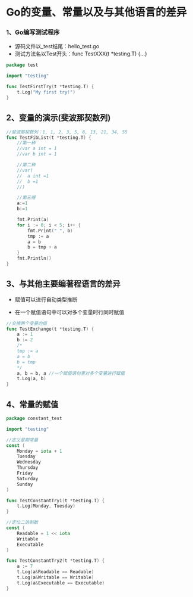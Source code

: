 # Go的变量、常量以及与其他语言的差异

### 1、Go编写测试程序

- 源码文件以_test结尾：hello_test.go
- 测试方法名以Test开头：func TestXXX(t *testing.T) {...}

```go
package test

import "testing"

func TestFirstTry(t *testing.T) {
	t.Log("My first try!")
}
```

## 2、变量的演示(斐波那契数列)

```go
//斐波那契数列：1, 1, 2, 3, 5, 8, 13, 21, 34, 55
func TestFibList(t *testing.T) {
	//第一种
	//var a int = 1
	//var b int = 1

	//第二种
	//var(
	//	a int =1
	//	b =1
	//)

	//第三得
	a:=1
	b:=1

	fmt.Print(a)
	for i := 0; i < 5; i++ {
		fmt.Print(" ", b)
		tmp := a
		a = b
		b = tmp + a
	}
	fmt.Println()
}
```

## 3、与其他主要编著程语言的差异

- 赋值可以进行自动类型推断

- 在一个赋值语句中可以对多个变量时行同时赋值

```go
//交换两个变量的值
func TestExchange(t *testing.T) {
	a := 1
	b := 2
	/*
	tmp := a
	a = b
	b = tmp
	*/
	a, b = b, a //一个赋值语句里对多个变量进行赋值
	t.Log(a, b)
}
```

## 4、常量的赋值

```go
package constant_test

import "testing"

//定义星期常量
const (
	Monday = iota + 1
	Tuesday
	Wednesday
	Thursday
	Friday
	Saturday
	Sunday
)

func TestConstantTry1(t *testing.T) {
	t.Log(Monday, Tuesday)
}

//定位二进制数
const (
	Readable = 1 << iota
	Writable
	Executable
)

func TestConstantTry2(t *testing.T) {
	a := 7
	t.Log(a&Readable == Readable)
	t.Log(a&Writable == Writable)
	t.Log(a&Executable == Executable)
}
```

